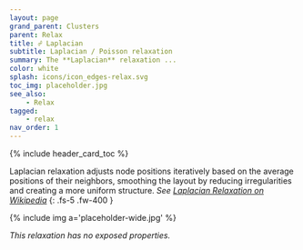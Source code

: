 ```yaml
---
layout: page
grand_parent: Clusters
parent: Relax
title: ☍ Laplacian
subtitle: Laplacian / Poisson relaxation
summary: The **Laplacian** relaxation ...
color: white
splash: icons/icon_edges-relax.svg
toc_img: placeholder.jpg
see_also:
    - Relax
tagged: 
    - relax
nav_order: 1
---
```


{% include header_card_toc %}

Laplacian relaxation adjusts node positions iteratively based on the average positions of their neighbors, smoothing the layout by reducing irregularities and creating a more uniform structure. *See [Laplacian Relaxation on Wikipedia](https://en.wikipedia.org/wiki/Relaxation_(iterative_method))*
{: .fs-5 .fw-400 } 

{% include img a='placeholder-wide.jpg' %}

*This relaxation has no exposed properties.*
